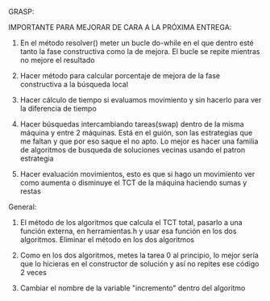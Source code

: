 GRASP:

IMPORTANTE PARA MEJORAR DE CARA A LA PRÓXIMA ENTREGA:
1. En el método resolver() meter un bucle do-while en el que dentro esté tanto la fase constructiva como la de mejora. El bucle se repite mientras no mejore el resultado

2. Hacer método para calcular porcentaje de mejora de la fase constructiva a la búsqueda local

3. Hacer cálculo de tiempo si evaluamos movimiento y sin hacerlo para ver la diferencia de tiempo

4. Hacer búsquedas intercambiando tareas(swap) dentro de la misma máquina y entre 2 máquinas. Está en el guión, son las estrategias que me faltan y que por eso
saque el no apto. Lo mejor es hacer una familia de algoritmos de busqueda de soluciones vecinas usando el patron estrategia

5. Hacer evaluación movimientos, esto es que si hago un movimiento ver como aumenta o disminuye el TCT de la máquina haciendo sumas y restas


General:
1. El método de los algoritmos que calcula el TCT total, pasarlo a una función externa, en herramientas.h y usar esa función en 
los dos algoritmos. Eliminar el método en los dos algoritmos

2. Como en los dos algoritmos, metes la tarea 0 al principio, lo mejor sería que lo hicieras en el constructor de solución
y así no repites ese código 2 veces

3. Cambiar el nombre de la variable "incremento" dentro del algoritmo